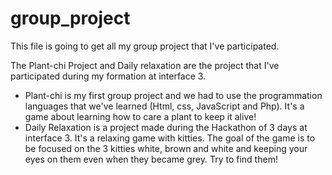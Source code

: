 # group_project

This file is going to get all my group project that I've participated.

The Plant-chi Project and Daily relaxation are the project that I've participated during my formation at interface 3. 
  - Plant-chi is my first group project and we had to use the programmation languages that we've learned (Html, css, JavaScript and Php). It's a game about learning how to care a plant to keep it alive!
  - Daily Relaxation is a project made during the Hackathon of 3 days at interface 3. It's a relaxing game with kitties. The goal of the game is to be focused on the 3 kitties white, brown and white and keeping your eyes on them even when they became grey. Try to find them! 

